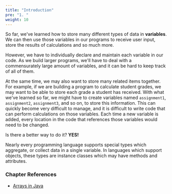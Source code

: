 ```yaml
---
title: "Introduction"
pre: "1. "
weight: 10
---
```


So far, we've learned how to store many different types of data in **variables**. We can then use those variables in our programs to receive user input, store the results of calculations and so much more.

However, we have to individually declare and maintain each variable in our code. As we build larger programs, we'll have to deal with a commensurately large amount of variables, and it can be hard to keep track of all of them.

At the same time, we may also want to store many related items together. For example, if we are building a program to calculate student grades, we may want to be able to store each grade a student has received. With what we've learned so far, we might have to create variables named `assignment1`, `assignment2`, `assignment3`, and so on, to store this information. This can quickly become very difficult to manage, and it is difficult to write code that can perform calculations on those variables. Each time a new variable is added, every location in the code that references those variables would need to be changed.

Is there a better way to do it? **YES!**

Nearly every programming language supports special types which aggregate, or collect data in a single variable.  In languages which support objects, these types are instance classes which may have methods and attributes.


### Chapter References

- [Arrays in Java](https://docs.oracle.com/javase/tutorial/java/nutsandbolts/arrays.html)